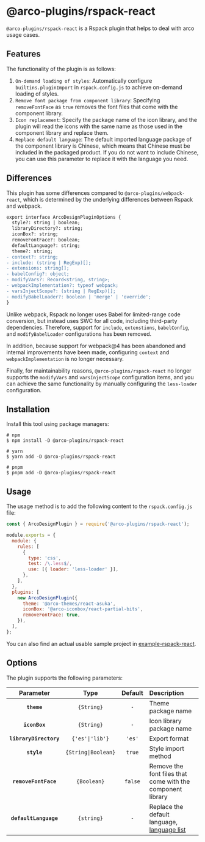 # @arco-plugins/rspack-react

`@arco-plugins/rspack-react` is a Rspack plugin that helps to deal with arco usage cases.

## Features

The functionality of the plugin is as follows:

1. `On-demand loading of styles`: Automatically configure `builtins.pluginImport` in `rspack.config.js` to achieve on-demand loading of styles.
2. `Remove font package from component library`: Specifying `removeFontFace` as `true` removes the font files that come with the component library.
3. `Icon replacement`: Specify the package name of the icon library, and the plugin will read the icons with the same name as those used in the component library and replace them.
4. `Replace default language`: The default imported language package of the component library is Chinese, which means that Chinese must be included in the packaged product. If you do not want to include Chinese, you can use this parameter to replace it with the language you need.

## Differences

This plugin has some differences compared to `@arco-plugins/webpack-react`, which is determined by the underlying differences between Rspack and webpack.

```diff
export interface ArcoDesignPluginOptions {
  style?: string | boolean;
  libraryDirectory?: string;
  iconBox?: string;
  removeFontFace?: boolean;
  defaultLanguage?: string;
  theme?: string;
- context?: string;
- include: (string | RegExp)[];
- extensions: string[];
- babelConfig?: object;
- modifyVars?: Record<string, string>;
- webpackImplementation?: typeof webpack;
- varsInjectScope?: (string | RegExp)[];
- modifyBabelLoader?: boolean | 'merge' | 'override';
}
```

Unlike webpack, Rspack no longer uses Babel for limited-range code conversion, but instead uses SWC for all code, including third-party dependencies. Therefore, support for `include`, `extenstions`, `babelConfig`, and `modifyBabelLoader` configurations has been removed.

In addition, because support for webpack@4 has been abandoned and internal improvements have been made, configuring `context` and `webpackImplementation` is no longer necessary.

Finally, for maintainability reasons, `@arco-plugins/rspack-react` no longer supports the `modifyVars` and `varsInjectScope` configuration items, and you can achieve the same functionality by manually configuring the `less-loader` configuration.

## Installation

Install this tool using package managers:

```shell
# npm
$ npm install -D @arco-plugins/rspack-react

# yarn
$ yarn add -D @arco-plugins/rspack-react

# pnpm
$ pnpm add -D @arco-plugins/rspack-react
```

## Usage

The usage method is to add the following content to the `rspack.config.js` file:

```js
const { ArcoDesignPlugin } = require('@arco-plugins/rspack-react');

module.exports = {
  module: {
    rules: [
      {
        type: 'css',
        test: /\.less$/,
        use: [{ loader: 'less-loader' }],
      },
    ],
  },
  plugins: [
    new ArcoDesignPlugin({
      theme: '@arco-themes/react-asuka',
      iconBox: '@arco-iconbox/react-partial-bits',
      removeFontFace: true,
    }),
  ],
};
```

You can also find an actual usable sample project in [example-rspack-react](../../examples/rspack-react/).

## Options

The plugin supports the following parameters:

| Parameter | Type | Default | Description |
|:--:|:--:|:-----:|:----------|
|**`theme`**|`{String}`|`-`|Theme package name|
|**`iconBox`**|`{String}`|`-`|Icon library package name|
|**`libraryDirectory`**|`{'es'\|'lib'}`|`'es'`|Export format|
|**`style`**|`{String\|Boolean}`|`true`| Style import method|
|**`removeFontFace`**|`{Boolean}`|`false`| Remove the font files that come with the component library |
|**`defaultLanguage`**|`{string}`|`-`| Replace the default language, [language list](https://arco.design/react/docs/i18n#%E6%94%AF%E6%8C%81%E7%9A%84%E8%AF%AD%E8%A8%80) |
